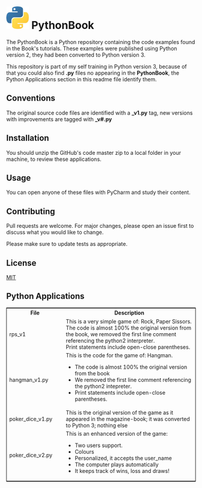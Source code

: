 # <img src="images/python-logo1.png"> PythonBook

The PythonBook is a Python repository containing the code examples found in the Book's tutorials. These examples were published using Python version 2, they had been converted to Python version 3.

This repository is part of my self training in Python version 3, because of that you could also find **.py** files no appearing in the **PythonBook**, the Python Applications section in this readme file identify them.

## Conventions

The original source code files are identified with a **_v1.py** tag, new versions with improvements are tagged with **_v#.py**

## Installation

You should unzip the GitHub's code master zip to a local folder in your machine, to review these applications.

## Usage

You can open anyone of these files with PyCharm and study their content.

## Contributing
Pull requests are welcome. For major changes, please open an issue first to discuss what you would like to change.

Please make sure to update tests as appropriate.

## License
[MIT](https://choosealicense.com/licenses/mit/)

## Python Applications

<table style="border: 1px solid black; witdh:100%;">
    <col style="width:30%; vertical-align: text-top;S">
    <col style="width:70%;">
    <tr>
        <th>File</th>
        <th>Description</th>
    </tr>
    <tr>
        <td>rps_v1</td>
        <td>This is a very simple game of: Rock, Paper Sissors.</br>
The code is almost 100% the original version from the book, we removed the first line comment referencing the python2 interpreter.<br>
Print statements include open-close parentheses.
    </td>
    </tr>
    <tr>
    <td>hangman_v1.py</td>
    <td>This is the code for the game of: Hangman.<ul>
<li>The code is almost 100% the original version from the book<li>We removed the first line comment referencing the python2 intepreter.<li>Print statements include open-close parentheses.</ul></td>
    </tr>
    <tr>
    <td>poker_dice_v1.py</td>
    <td>This is the original version of the game as it appeared in the magazine-book; it was converted to Python 3; nothing else<br>
</td>
    </tr>
    <tr>
    <td>poker_dice_v2.py</td>
    <td>This is an enhanced version of the game:<ul><li>Two users support.<li>Colours<li>Personalized, it accepts the user_name<li>The computer plays automatically<li>It keeps track of wins, loss and draws!</ul>
    </td>
    </tr>
</table>


